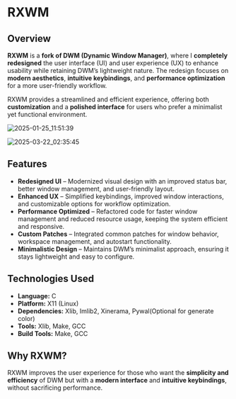 # RXWM

## Overview

**RXWM** is a **fork of DWM (Dynamic Window Manager)**, where I **completely redesigned** the user interface (UI) and user experience (UX) to enhance usability while retaining DWM’s lightweight nature. The redesign focuses on **modern aesthetics**, **intuitive keybindings**, and **performance optimization** for a more user-friendly workflow.

RXWM provides a streamlined and efficient experience, offering both **customization** and a **polished interface** for users who prefer a minimalist yet functional environment.

![2025-01-25_11:51:39](https://github.com/user-attachments/assets/db1eefa1-30a6-49f2-829a-5389edfd2f91)

![2025-03-22_02:35:45](https://github.com/user-attachments/assets/7135a8d3-dd12-4493-9c2d-422a1d27acb3)

## Features

- **Redesigned UI** – Modernized visual design with an improved status bar, better window management, and user-friendly layout.
- **Enhanced UX** – Simplified keybindings, improved window interactions, and customizable options for workflow optimization.
- **Performance Optimized** – Refactored code for faster window management and reduced resource usage, keeping the system efficient and responsive.
- **Custom Patches** – Integrated common patches for window behavior, workspace management, and autostart functionality.
- **Minimalistic Design** – Maintains DWM’s minimalist approach, ensuring it stays lightweight and easy to configure.

## Technologies Used

- **Language:** C
- **Platform:** X11 (Linux)
- **Dependencies:** Xlib, Imlib2, Xinerama, Pywal(Optional for generate color)
- **Tools:** Xlib, Make, GCC
- **Build Tools:** Make, GCC

## Why RXWM?

RXWM improves the user experience for those who want the **simplicity and efficiency** of DWM but with a **modern interface** and **intuitive keybindings**, without sacrificing performance.
